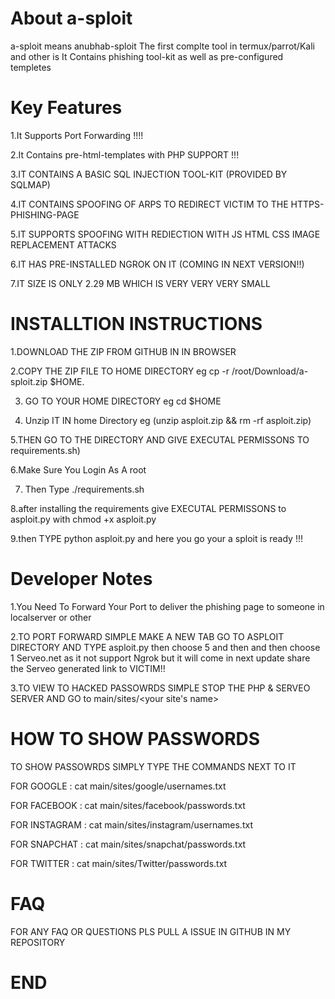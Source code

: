 # About a-sploit

a-sploit means anubhab-sploit
The first complte tool in termux/parrot/Kali and other is
It Contains phishing tool-kit as well
as pre-configured templetes

# Key Features

1.It Supports Port Forwarding !!!!

2.It Contains pre-html-templates with PHP SUPPORT !!!

3.IT CONTAINS A BASIC SQL INJECTION TOOL-KIT (PROVIDED BY SQLMAP)

4.IT CONTAINS SPOOFING OF ARPS TO REDIRECT VICTIM TO THE HTTPS-PHISHING-PAGE

5.IT SUPPORTS SPOOFING WITH  REDIECTION WITH JS HTML CSS IMAGE REPLACEMENT ATTACKS

6.IT HAS PRE-INSTALLED NGROK ON IT (COMING IN NEXT VERSION!!)

7.IT SIZE IS ONLY 2.29 MB WHICH IS VERY VERY VERY SMALL

# INSTALLTION INSTRUCTIONS

1.DOWNLOAD THE ZIP FROM GITHUB IN IN BROWSER

2.COPY THE ZIP FILE TO HOME DIRECTORY eg cp -r /root/Download/a-sploit.zip $HOME.

3. GO TO YOUR HOME DIRECTORY eg cd $HOME

4. Unzip IT IN home Directory eg (unzip asploit.zip && rm -rf asploit.zip)

5.THEN GO TO THE DIRECTORY AND GIVE EXECUTAL PERMISSONS TO requirements.sh)

6.Make Sure You Login As A root

7. Then Type ./requirements.sh

8.after installing the requirements give EXECUTAL PERMISSONS to asploit.py with chmod +x asploit.py

9.then TYPE python asploit.py and here you go your a sploit is ready !!!

# Developer Notes

1.You Need To Forward Your Port to deliver the phishing page to someone in localserver or other

2.TO PORT FORWARD SIMPLE MAKE A NEW TAB GO TO ASPLOIT DIRECTORY AND TYPE asploit.py then choose 5 and then and then choose 1 Serveo.net as it not support Ngrok but it will come in next update share the Serveo generated link to VICTIM!!

3.TO VIEW TO HACKED PASSOWRDS SIMPLE STOP THE PHP & SERVEO SERVER AND GO to main/sites/<your site's name> 

# HOW TO SHOW PASSWORDS

TO SHOW PASSOWRDS SIMPLY TYPE THE  COMMANDS NEXT TO IT 

FOR GOOGLE : cat main/sites/google/usernames.txt

FOR FACEBOOK : cat main/sites/facebook/passwords.txt

FOR INSTAGRAM : cat main/sites/instagram/usernames.txt

FOR SNAPCHAT : cat main/sites/snapchat/passwords.txt

FOR TWITTER : cat main/sites/Twitter/passwords.txt

# FAQ

FOR ANY FAQ OR QUESTIONS PLS PULL A ISSUE IN GITHUB IN MY REPOSITORY

# END


